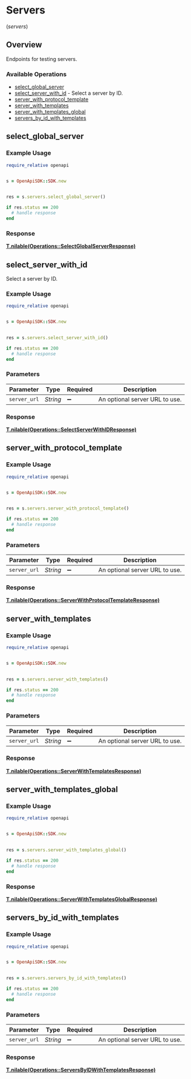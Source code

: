 # Servers
(*servers*)

## Overview

Endpoints for testing servers.

### Available Operations

* [select_global_server](#select_global_server)
* [select_server_with_id](#select_server_with_id) - Select a server by ID.
* [server_with_protocol_template](#server_with_protocol_template)
* [server_with_templates](#server_with_templates)
* [server_with_templates_global](#server_with_templates_global)
* [servers_by_id_with_templates](#servers_by_id_with_templates)

## select_global_server

### Example Usage

```ruby
require_relative openapi


s = OpenApiSDK::SDK.new

    
res = s.servers.select_global_server()

if res.status == 200
  # handle response
end

```


### Response

**[T.nilable(Operations::SelectGlobalServerResponse)](../../models/operations/selectglobalserverresponse.md)**


## select_server_with_id

Select a server by ID.

### Example Usage

```ruby
require_relative openapi


s = OpenApiSDK::SDK.new

    
res = s.servers.select_server_with_id()

if res.status == 200
  # handle response
end

```

### Parameters

| Parameter                      | Type                           | Required                       | Description                    |
| ------------------------------ | ------------------------------ | ------------------------------ | ------------------------------ |
| `server_url`                   | *String*                       | :heavy_minus_sign:             | An optional server URL to use. |


### Response

**[T.nilable(Operations::SelectServerWithIDResponse)](../../models/operations/selectserverwithidresponse.md)**


## server_with_protocol_template

### Example Usage

```ruby
require_relative openapi


s = OpenApiSDK::SDK.new

    
res = s.servers.server_with_protocol_template()

if res.status == 200
  # handle response
end

```

### Parameters

| Parameter                      | Type                           | Required                       | Description                    |
| ------------------------------ | ------------------------------ | ------------------------------ | ------------------------------ |
| `server_url`                   | *String*                       | :heavy_minus_sign:             | An optional server URL to use. |


### Response

**[T.nilable(Operations::ServerWithProtocolTemplateResponse)](../../models/operations/serverwithprotocoltemplateresponse.md)**


## server_with_templates

### Example Usage

```ruby
require_relative openapi


s = OpenApiSDK::SDK.new

    
res = s.servers.server_with_templates()

if res.status == 200
  # handle response
end

```

### Parameters

| Parameter                      | Type                           | Required                       | Description                    |
| ------------------------------ | ------------------------------ | ------------------------------ | ------------------------------ |
| `server_url`                   | *String*                       | :heavy_minus_sign:             | An optional server URL to use. |


### Response

**[T.nilable(Operations::ServerWithTemplatesResponse)](../../models/operations/serverwithtemplatesresponse.md)**


## server_with_templates_global

### Example Usage

```ruby
require_relative openapi


s = OpenApiSDK::SDK.new

    
res = s.servers.server_with_templates_global()

if res.status == 200
  # handle response
end

```


### Response

**[T.nilable(Operations::ServerWithTemplatesGlobalResponse)](../../models/operations/serverwithtemplatesglobalresponse.md)**


## servers_by_id_with_templates

### Example Usage

```ruby
require_relative openapi


s = OpenApiSDK::SDK.new

    
res = s.servers.servers_by_id_with_templates()

if res.status == 200
  # handle response
end

```

### Parameters

| Parameter                      | Type                           | Required                       | Description                    |
| ------------------------------ | ------------------------------ | ------------------------------ | ------------------------------ |
| `server_url`                   | *String*                       | :heavy_minus_sign:             | An optional server URL to use. |


### Response

**[T.nilable(Operations::ServersByIDWithTemplatesResponse)](../../models/operations/serversbyidwithtemplatesresponse.md)**

